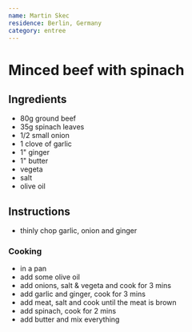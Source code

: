 ```yaml
---
name: Martin Skec
residence: Berlin, Germany
category: entree
---
```


# Minced beef with spinach

## Ingredients 
* 80g ground beef
* 35g spinach leaves
* 1/2 small onion
* 1 clove of garlic
* 1" ginger
* 1" butter
* vegeta
* salt
* olive oil

## Instructions
* thinly chop garlic, onion and ginger

### Cooking
* in a pan
* add some olive oil
* add onions, salt & vegeta and cook for 3 mins
* add garlic and ginger, cook for 3 mins
* add meat, salt and cook until the meat is brown
* add spinach, cook for 2 mins
* add butter and mix everything